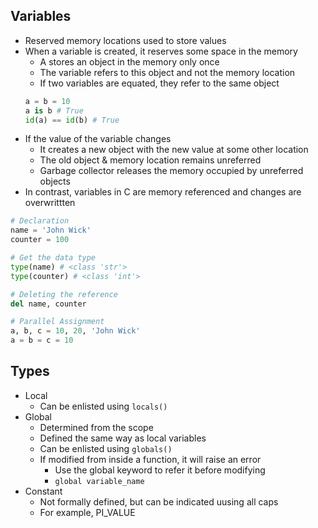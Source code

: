 ## Variables
- Reserved memory locations used to store values
- When a variable is created, it reserves some space in the memory
  - A stores an object in the memory only once
  - The variable refers to this object and not the memory location
  - If two variables are equated, they refer to the same object
  ```py
  a = b = 10
  a is b # True
  id(a) == id(b) # True
  ```
- If the value of the variable changes
  - It creates a new object with the new value at some other location
  - The old object & memory location remains unreferred
  - Garbage collector releases the memory occupied by unreferred objects
- In contrast, variables in C are memory referenced and changes are overwrittten

```py
# Declaration
name = 'John Wick'
counter = 100

# Get the data type
type(name) # <class 'str'>
type(counter) # <class 'int'>

# Deleting the reference
del name, counter

# Parallel Assignment
a, b, c = 10, 20, 'John Wick'
a = b = c = 10
```

## Types
- Local
  - Can be enlisted using `locals()`
- Global
  - Determined from the scope
  - Defined the same way as local variables
  - Can be enlisted using `globals()`
  - If modified from inside a function, it will raise an error
    - Use the global keyword to refer it before modifying
    - `global variable_name`
- Constant
  - Not formally defined, but can be indicated uusing all caps
  - For example, PI_VALUE
